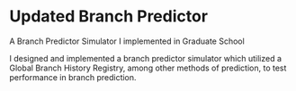 # Updated Branch Predictor
A Branch Predictor Simulator I implemented in Graduate School

I designed and implemented a branch predictor simulator which utilized a
Global Branch History Registry, among other methods of prediction, to test
performance in branch prediction.
